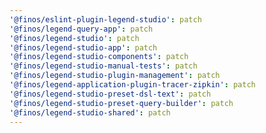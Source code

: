 ```yaml
---
'@finos/eslint-plugin-legend-studio': patch
'@finos/legend-query-app': patch
'@finos/legend-studio': patch
'@finos/legend-studio-app': patch
'@finos/legend-studio-components': patch
'@finos/legend-studio-manual-tests': patch
'@finos/legend-studio-plugin-management': patch
'@finos/legend-application-plugin-tracer-zipkin': patch
'@finos/legend-studio-preset-dsl-text': patch
'@finos/legend-studio-preset-query-builder': patch
'@finos/legend-studio-shared': patch
---
```

